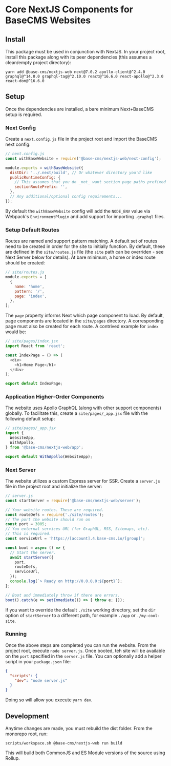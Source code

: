 # Core NextJS Components for BaseCMS Websites

## Install
This package must be used in conjunction with NextJS. In your project root, install this package along with its peer dependencies (this assumes a clean/empty project directory):
```
yarn add @base-cms/nextjs-web next@7.0.2 apollo-client@^2.4.0 graphql@^14.0.0 graphql-tag@^2.10.0 react@^16.6.0 react-apollo@^2.3.0 react-dom@^16.6.0
```

## Setup
Once the dependencies are installed, a bare minimum Next+BaseCMS setup is required.

### Next Config
Create a `next.config.js` file in the project root and import the BaseCMS next config:
```js
// next.config.js
const withBaseWebsite = require('@base-cms/nextjs-web/next-config');

module.exports = withBaseWebsite({
  distDir: '../.next/build', // Or whatever directory you'd like
  publicRuntimeConfig: {
    // This assumes that you do _not_ want section page paths prefixed with `/section`. Omit this to preserve `/section` prefixing.
    sectionRoutePrefix: '',
  },
  // Any additional/optional config requirements...
});

```
By default the `withBaseWebsite` config will add the `NODE_ENV` value via Webpack's `EnvironmentPlugin` and add support for importing `.graphql` files.

### Setup Default Routes
Routes are named and support pattern matching. A default set of routes need to be created in order for the site to initially function. By default, these are defined in the `site/routes.js` file (the `site` path can be overriden - see Next Server below for details). At bare minimum, a home or index route should be created:
```js
// site/routes.js
module.exports = [
  {
    name: 'home',
    pattern: '/',
    page: 'index',
  },
];
```
The `page` property informs Next which page component to load. By default, page components are located in the `site/pages` directory. A corresponding page must also be created for each route. A contrived example for `index` would be:
```js
// site/pages/index.jsx
import React from 'react';

const IndexPage = () => (
  <div>
    <h1>Home Page</h1>
  </div>
);

export default IndexPage;
```

### Application Higher-Order Components
The website uses Apollo GraphQL (along with other support components) globally. To facilitate this, create a `site/pages/_app.jsx` file with the following default setup:
```js
// site/pages/_app.jsx
import {
  WebsiteApp,
  WithApollo,
} from '@base-cms/nextjs-web/app';

export default WithApollo(WebsiteApp);
```

### Next Server
The website utilizes a custom Express server for SSR. Create a `server.js` file in the project root and initialize the server:
```js
// server.js
const startServer = require('@base-cms/nextjs-web/server');

// Your website routes. These are required.
const routeDefs = require('./site/routes');
// The port the website should run on
const port = 3005;
// You external services URL (for GraphQL, RSS, Sitemaps, etc).
// This is required.
const serviceUrl = 'https://[account].4.base-cms.io/[group]';

const boot = async () => {
  // Start the server.
  await startServer({
    port,
    routeDefs,
    serviceUrl,
  });
  console.log(`> Ready on http://0.0.0.0:${port}`);
};

// Boot and immediately throw if there are errors.
boot().catch(e => setImmediate(() => { throw e; }));
```
If you want to override the default `./site` working directory, set the `dir` option of `startServer` to a different path, for example `./app` or `./my-cool-site`.

### Running
Once the above steps are completed you can run the website. From the project root, execute `node server.js`. Once booted, teh site will be available on the `port` specified in the `server.js` file. You can optionally add a helper script in your `package.json` file:
```json
{
  "scripts": {
    "dev": "node server.js"
  }
}
```
Doing so will allow you execute `yarn dev`.

## Development
Anytime changes are made, you must rebuild the dist folder. From the monorepo root, run:
```
scripts/workspace.sh @base-cms/nextjs-web run build
```
This will build both CommonJS and ES Module versions of the source using Rollup.
